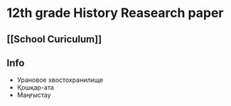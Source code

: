 # 12th grade History Reasearch paper
[[School Curiculum]]
---
## Info
- Урановое хвостохранилище
- Қошқар-ата
- Маңғыстау